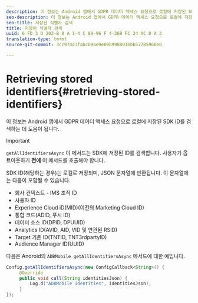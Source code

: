 ```yaml
---
description: 이 정보는 Android 앱에서 GDPR 데이터 액세스 요청으로 로컬에 저장된 SDK ID를 검색하는 데 도움이 됩니다.
seo-description: 이 정보는 Android 앱에서 GDPR 데이터 액세스 요청으로 로컬에 저장된 SDK ID를 검색하는 데 도움이 됩니다.
seo-title: 저장된 식별자 검색
title: 저장된 식별자 검색
uuid: 6 FD 3 D 202-B 0 A 1-4 C 80-96 F 4-369 FC 24 AC 0 A 3
translation-type: tm+mt
source-git-commit: 3cc97443fabcb9ae9e09b998801bbb57785960e0

---
```



# Retrieving stored identifiers{#retrieving-stored-identifiers}

이 정보는 Android 앱에서 GDPR 데이터 액세스 요청으로 로컬에 저장된 SDK ID를 검색하는 데 도움이 됩니다.

>[!IMPORTANT]
>
>`getAllIdentifiersAsync` 이 메서드는 SDK에 저장된 ID를 검색합니다. 사용자가 옵트아웃하기 **전에** 이 메서드를 호출해야 합니다.

SDK ID(해당하는 경우)는 로컬로 저장되며, JSON 문자열에 반환됩니다. 이 문자열에는 다음이 포함될 수 있습니다.

* 회사 컨텍스트 - IMS 조직 ID
* 사용자 ID
* Experience Cloud iD(MID)(이전의 Marketing Cloud ID)
* 통합 코드(ADID, 푸시 ID)
* 데이터 소스 ID(DPID, DPUUID)
* Analytics ID(AVID, AID, VID 및 연관된 RSID)
* Target 기존 ID(TNTID, TNT3rdpartyID)
* Audience Manager ID(UUID)

다음은 Android의 `ADBMobile getAllIdentifiersAsync` 메서드에 대한 예입니다.

```java
Config.getAllIdentifiersAsync(new ConfigCallback<String>() { 
     @Override 
     public void call(String identitiesJson) {                 
         Log.d("ADBMobile Identities", identitiesJson); 
     } 
});
```
